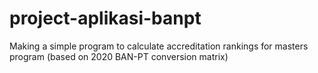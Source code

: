 # project-aplikasi-banpt
Making a simple program to calculate accreditation rankings for masters program (based on 2020 BAN-PT conversion matrix)
